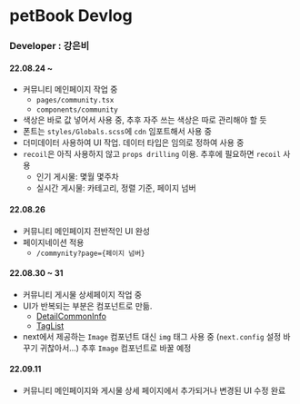 # petBook Devlog

### Developer : 강은비

#### 22.08.24 ~

- 커뮤니티 메인페이지 작업 중
  - `pages/community.tsx`
  - `components/community`
- 색상은 바로 값 넣어서 사용 중, 추후 자주 쓰는 색상은 따로 관리해야 할 듯
- 폰트는 `styles/Globals.scss`에 `cdn` 임포트해서 사용 중
- 더미데이터 사용하여 UI 작업. 데이터 타입은 임의로 정하여 사용 중
- `recoil`은 아직 사용하지 않고 `props drilling` 이용. 추후에 필요하면 `recoil` 사용
  - 인기 게시물: 몇월 몇주차
  - 실시간 게시물: 카테고리, 정렬 기준, 페이지 넘버

#### 22.08.26

- 커뮤니티 메인페이지 전반적인 UI 완성
- 페이지네이션 적용
  - `/commynity?page={페이지 넘버}`

#### 22.08.30 ~ 31

- 커뮤니티 게시물 상세페이지 작업 중
- UI가 반복되는 부분은 컴포넌트로 만듦.
  - [DetailCommonInfo](https://github.com/K-Slave/petBook-Client/blob/eunnbi-feature/petbook_fe/components/community/DetailCommonInfo.tsx)
  - [TagList](https://github.com/K-Slave/petBook-Client/blob/eunnbi-feature/petbook_fe/components/community/TagList.tsx)
- next에서 제공하는 `Image` 컴포넌트 대신 `img` 태그 사용 중 (`next.config` 설정 바꾸기 귀찮아서...) 추후 `Image` 컴포넌트로 바꿀 예정

#### 22.09.11

- 커뮤니티 메인페이지와 게시물 상세 페이지에서 추가되거나 변경된 UI 수정 완료
